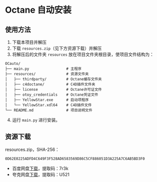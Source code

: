 # Octane 自动安装

## 使用方法

1. 下载本项目并解压
2. 下载 `resources.zip`（见下方资源下载）并解压
3. 将解压后的文件夹 `resources` 放在项目文件夹根目录，使项目文件结构为：

```text
OCauto/
├── main.py                 # 主程序
├── resources/              # 资源文件夹
│   ├── thirdparty/         # Octane缓存文件夹
│   ├── c4doctane/          # C4D插件文件夹
│   ├── license             # Octane许可证文件
│   ├── otoy_credentials    # Octane凭证文件
│   ├── YellowStar.exe      # 启动项程序
│   └── YellowStar.xdl64    # C4D插件文件
└── README.md               # 项目说明文件
```

4. 运行 `main.py` 进行安装。

## 资源下载

resources.zip，SHA-256：

```SHA-256
0D62E0225ADFD4C649F3F528AD6583569D86C5CF886051D3A225A7C6AB5BD3F0
```

- 百度网盘[下载](https://pan.baidu.com/s/1ZB7asLxufmB_hv1d7_wkKg?pwd=7r3k)，提取码：7r3k
- 夸克网盘[下载](https://pan.quark.cn/s/7fe8fdd8b2e6)，提取码：U521
